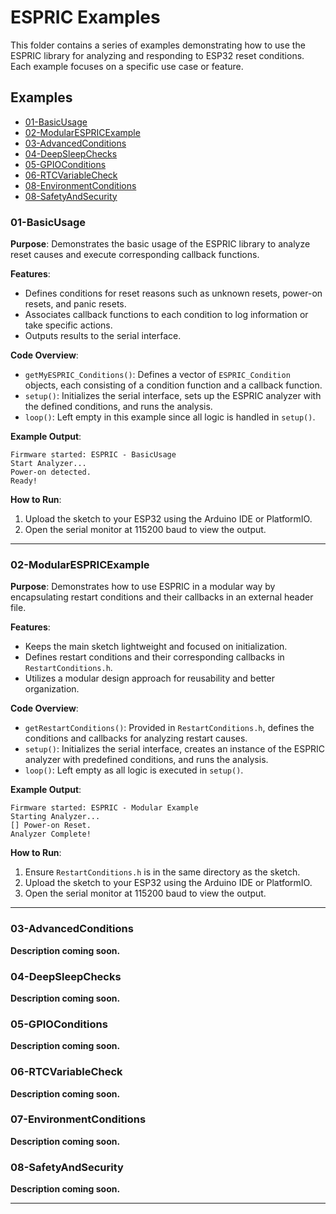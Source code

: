 # ESPRIC Examples

This folder contains a series of examples demonstrating how to use the ESPRIC library for analyzing and responding to ESP32 reset conditions. Each example focuses on a specific use case or feature.

## Examples

- [01-BasicUsage](#01-basicusage)
- [02-ModularESPRICExample](#02-modularespricexample)
- [03-AdvancedConditions](#03-advancedconditions)
- [04-DeepSleepChecks](#04-deepsleepchecks)
- [05-GPIOConditions](#05-gpioconditions)
- [06-RTCVariableCheck](#06-rtcvariablecheck)
- [08-EnvironmentConditions](#76-environmentconditions)
- [08-SafetyAndSecurity](#08-safetyandsecurity)

### 01-BasicUsage

**Purpose**: Demonstrates the basic usage of the ESPRIC library to analyze reset causes and execute corresponding callback functions.

**Features**:
- Defines conditions for reset reasons such as unknown resets, power-on resets, and panic resets.
- Associates callback functions to each condition to log information or take specific actions.
- Outputs results to the serial interface.

**Code Overview**:
- `getMyESPRIC_Conditions()`: Defines a vector of `ESPRIC_Condition` objects, each consisting of a condition function and a callback function.
- `setup()`: Initializes the serial interface, sets up the ESPRIC analyzer with the defined conditions, and runs the analysis.
- `loop()`: Left empty in this example since all logic is handled in `setup()`.

**Example Output**:
```
Firmware started: ESPRIC - BasicUsage
Start Analyzer...
Power-on detected.
Ready!
```

**How to Run**:
1. Upload the sketch to your ESP32 using the Arduino IDE or PlatformIO.
2. Open the serial monitor at 115200 baud to view the output.

---

### 02-ModularESPRICExample

**Purpose**: Demonstrates how to use ESPRIC in a modular way by encapsulating restart conditions and their callbacks in an external header file.

**Features**:
- Keeps the main sketch lightweight and focused on initialization.
- Defines restart conditions and their corresponding callbacks in `RestartConditions.h`.
- Utilizes a modular design approach for reusability and better organization.

**Code Overview**:
- `getRestartConditions()`: Provided in `RestartConditions.h`, defines the conditions and callbacks for analyzing restart causes.
- `setup()`: Initializes the serial interface, creates an instance of the ESPRIC analyzer with predefined conditions, and runs the analysis.
- `loop()`: Left empty as all logic is executed in `setup()`.

**Example Output**:
```
Firmware started: ESPRIC - Modular Example
Starting Analyzer...
[] Power-on Reset.
Analyzer Complete!
```

**How to Run**:
1. Ensure `RestartConditions.h` is in the same directory as the sketch.
2. Upload the sketch to your ESP32 using the Arduino IDE or PlatformIO.
3. Open the serial monitor at 115200 baud to view the output.

---

### 03-AdvancedConditions
**Description coming soon.**

### 04-DeepSleepChecks
**Description coming soon.**

### 05-GPIOConditions
**Description coming soon.**

### 06-RTCVariableCheck
**Description coming soon.**

### 07-EnvironmentConditions
**Description coming soon.**

### 08-SafetyAndSecurity
**Description coming soon.**

---
